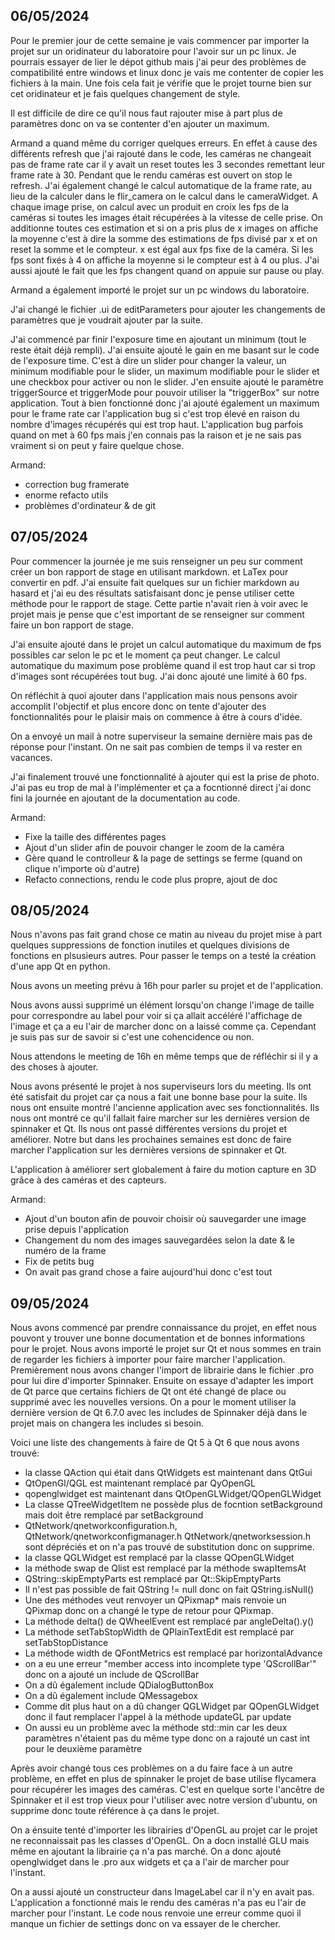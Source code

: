## 06/05/2024

Pour le premier jour de cette semaine je vais commencer par importer la projet sur un oridinateur du laboratoire pour l'avoir sur un pc linux. Je pourrais essayer de lier le dépot github mais j'ai peur des problèmes de compatibilité entre windows et linux donc je vais me contenter de copier les fichiers à la main. Une fois cela fait je vérifie que le projet tourne bien  sur cet oridinateur et je fais quelques changement de style.

Il est difficile de dire ce qu'il nous faut rajouter mise à part plus de paramètres donc on va se contenter d'en ajouter un maximum.

Armand a quand même du corriger quelques erreurs. En effet à cause des différents refresh que j'ai rajouté dans le code, les caméras ne changeait pas de frame rate car il y avait un reset toutes les 3 secondes remettant leur frame rate à 30. Pendant que le rendu caméras est ouvert on stop le refresh. J'ai également changé le calcul automatique de la frame rate, au lieu de la calculer dans le flir_camera on le calcul dans le cameraWidget. A chaque image prise, on calcul avec un produit en croix les fps de la caméras si toutes les images était récupérées à la vitesse de celle prise. On additionne toutes ces estimation et si on a pris plus de x images on affiche la moyenne c'est à dire la somme des estimations de fps divisé par x et on reset la somme et le compteur. x est égal aux fps fixe de la caméra. Si les fps sont fixés à 4 on affiche la moyenne si le compteur est à 4 ou plus. J'ai aussi ajouté le fait que les fps changent quand on appuie sur pause ou play.

Armand a également importé le projet sur un pc windows du laboratoire.

J'ai changé le fichier .ui de editParameters pour ajouter les changements de paramètres que je voudrait ajouter par la suite.

J'ai commencé par finir l'exposure time en ajoutant un minimum (tout le reste était déjà rempli). J'ai ensuite ajouté le gain en me basant sur le code de l'exposure time. C'est à dire un slider pour changer la valeur, un minimum modifiable pour le slider, un maximum modifiable pour le slider et une checkbox pour activer ou non le slider. J'en ensuite ajouté le paramètre triggerSource et triggerMode pour pouvoir utiliser la "triggerBox" sur notre application. Tout à bien fonctionné donc j'ai ajouté également un maximum pour le frame rate car l'application bug si c'est trop élevé en raison du nombre d'images récupérés qui est trop haut. L'application bug parfois quand on met à 60 fps mais j'en connais pas la raison et je ne sais pas vraiment si on peut y faire quelque chose.

Armand:
- correction bug framerate
- enorme refacto utils
- problèmes d'ordinateur & de git

## 07/05/2024

Pour commencer la journée je me suis renseigner un peu sur comment créer un bon rapport de stage en utilisant markdown. et LaTex pour convertir en pdf. J'ai ensuite fait quelques sur un fichier markdown au hasard et j'ai eu des résultats satisfaisant donc je pense utiliser cette méthode pour le rapport de stage. Cette partie n'avait rien à voir avec le projet mais je pense que c'est important de se renseigner sur comment faire un bon rapport de stage.

J'ai ensuite ajouté dans le projet un calcul automatique du maximum de fps possibles car selon le pc et le moment ça peut changer.
Le calcul automatique du maximum pose problème quand il est trop haut car si trop d'images sont récupérées tout bug. J'ai donc ajouté une limité à 60 fps.

On réfléchit à quoi ajouter dans l'application mais nous pensons avoir accomplit l'objectif et plus encore donc on tente d'ajouter des fonctionnalités pour le plaisir mais on commence à être à cours d'idée.

On a envoyé un mail à notre superviseur la semaine dernière mais pas de réponse pour l'instant. On ne sait pas combien de temps il va rester en vacances.

J'ai finalement trouvé une fonctionnalité à ajouter qui est la prise de photo. J'ai pas eu trop de mal à l'implémenter et ça a focntionné direct j'ai donc fini la journée en ajoutant de la documentation au code.

Armand:
- Fixe la taille des différentes pages
- Ajout d'un slider afin de pouvoir changer le zoom de la caméra
- Gère quand le controlleur & la page de settings se ferme (quand on clique n'importe où d'autre)
- Refacto connections, rendu le code plus propre, ajout de doc

## 08/05/2024

Nous n'avons pas fait grand chose ce matin au niveau du projet mise à part quelques suppressions de fonction inutiles et quelques divisions de fonctions en plsusieurs autres. Pour passer le temps on a testé la création d'une app Qt en python.

Nous avons un meeting prévu à 16h pour parler su projet et de l'application.

Nous avons aussi supprimé un élément lorsqu'on change l'image de taille pour correspondre au label pour voir si ça allait accéléré l'affichage de l'image et ça a eu l'air de marcher donc on a laissé comme ça. Cependant je suis pas sur de savoir si c'est une cohencidence ou non.

Nous attendons le meeting de 16h en même temps que de réfléchir si il y a des choses à ajouter.

Nous avons présenté le projet à nos superviseurs lors du meeting. Ils ont été satisfait du projet car ça nous a fait une bonne base pour la suite. Ils nous ont ensuite montré l'ancienne application avec ses fonctionnalités. Ils nous ont montré ce qu'il fallait faire marcher sur les dernières version de spinnaker et Qt. Ils nous ont passé différentes versions du projet et améliorer. Notre but dans les prochaines semaines est donc de faire marcher l'application sur les dernières versions de spinnaker et Qt.

L'application à améliorer sert globalement à faire du motion capture en 3D grâce à des caméras et des capteurs.

Armand:
- Ajout d'un bouton afin de pouvoir choisir où sauvegarder une image prise depuis l'application
- Changement du nom des images sauvegardées selon la date & le numéro de la frame
- Fix de petits bug
- On avait pas grand chose a faire aujourd'hui donc c'est tout

## 09/05/2024

Nous avons commencé par prendre connaissance du projet, en effet nous pouvont y trouver une bonne documentation et de bonnes informations pour le projet. Nous avons importé le projet sur Qt et nous sommes en train de regarder les fichiers à importer pour faire marcher l'application. Premièrement nous avons changer l'import de librairie dans le fichier .pro pour lui dire d'importer Spinnaker. Ensuite on essaye d'adapter les import de Qt parce que certains fichiers de Qt ont été changé de place ou supprimé avec les nouvelles versions. On a pour le moment utiliser la dernière version de Qt 6.7.0 avec les includes de Spinnaker déjà dans le projet mais on changera les includes si besoin.  

Voici une liste des changements à faire de Qt 5 à Qt 6 que nous avons trouvé:

- la classe QAction qui était dans QtWidgets est maintenant dans QtGui
- QtOpenGl/QGL est maintenant remplacé par QyOpenGL
- qopenglwidget est maintenant dans QtOpenGLWidget/QOpenGLWidget
- La classe QTreeWidgetItem ne possède plus de focntion setBackground mais doit être remplacé par setBackground
- QtNetwork/qnetworkconfiguration.h, QtNetwork/qnetworkconfigmanager.h QtNetwork/qnetworksession.h sont dépréciés et on n'a pas trouvé de substitution donc on supprime.
- la classe QGLWidget est remplacé par la classe QOpenGLWidget
- la méthode swap de Qlist est remplacé par la méthode swapItemsAt
- QString::skipEmptyParts est remplacé par Qt::SkipEmptyParts
- Il n'est pas possible de fait QString != null donc on fait QString.isNull()
- Une des méthodes veut renvoyer un QPixmap* mais renvoie un QPixmap donc on a changé le type de retour pour QPixmap.
- La méthode delta() de QWheelEvent est remplacé par angleDelta().y()  
- La méthode setTabStopWidth de QPlainTextEdit est remplacé par setTabStopDistance
- La méthode width de QFontMetrics est remplacé par horizontalAdvance
- on a eu une erreur "member access into incomplete type 'QScrollBar'" donc on a ajouté un include de QScrollBar
- On a dû également include QDialogButtonBox
- On a dû également include QMessagebox
- Comme dit plus haut on a dû changer QGLWidget par QOpenGLWidget donc il faut remplacer l'appel à la méthode updateGL par update
- On aussi eu un problème avec la méthode std::min car les deux paramètres n'étaient pas du même type donc on a rajouté un cast int pour le deuxième paramètre

Après avoir changé tous ces problèmes on a du faire face à un autre problème, en effet en plus de spinnaker le projet de base utilise flycamera pour récupérer les images des caméras. C'est en quelque sorte l'ancêtre de Spinnaker et il est trop vieux pour l'utiliser avec notre version  d'ubuntu, on supprime donc toute référence à ça dans le projet. 

On a énsuite tenté d'importer les librairies d'OpenGL au projet car le projet ne reconnaissait pas les classes d'OpenGL. On a docn installé GLU mais même en ajoutant la librairie ça n'a pas marché. On a donc ajouté openglwidget dans le .pro aux widgets et ça a l'air de marcher pour l'instant.

On a aussi ajouté un constructeur dans ImageLabel car il n'y en avait pas. L'application a fonctionné mais le rendu des caméras n'a pas eu l'air de marcher pour l'instant. Le code nous renvoie une erreur comme quoi il manque un fichier de settings donc on va essayer de le chercher.  